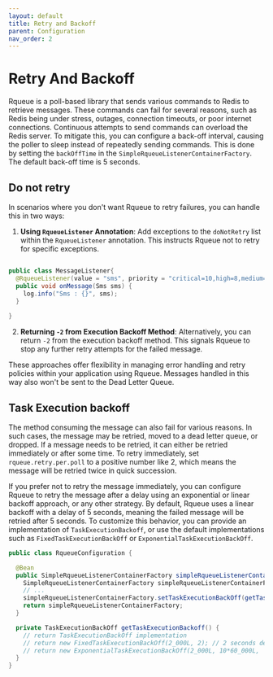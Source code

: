 ```yaml
---
layout: default
title: Retry and Backoff
parent: Configuration
nav_order: 2
---
```


# Retry And Backoff

Rqueue is a poll-based library that sends various commands to Redis to retrieve messages. These
commands can fail for several reasons, such as Redis being under stress, outages, connection
timeouts, or poor internet connections. Continuous attempts to send commands can overload the Redis
server. To mitigate this, you can configure a back-off interval, causing the poller to sleep instead
of repeatedly sending commands. This is done by setting the `backOffTime` in
the `SimpleRqueueListenerContainerFactory`. The default back-off time is 5 seconds.

## Do not retry

In scenarios where you don't want Rqueue to retry failures, you can handle this in two ways:

1. **Using `RqueueListener` Annotation**: Add exceptions to the `doNotRetry` list within
   the `RqueueListener` annotation. This instructs Rqueue not to retry for specific exceptions.
```java

public class MessageListener{
  @RqueueListener(value = "sms", priority = "critical=10,high=8,medium=4,low=1", doNoRetry={Exception1.class, Exception2.class})
  public void onMessage(Sms sms) {
    log.info("Sms : {}", sms);
  }
    
}
```
2. **Returning `-2` from Execution Backoff Method**: Alternatively, you can return `-2` from the
   execution backoff method. This signals Rqueue to stop any further retry attempts for the failed
   message. 

These approaches offer flexibility in managing error handling and retry policies within your
application using Rqueue. Messages handled in this way also won't be sent to the Dead Letter Queue.

## Task Execution backoff

The method consuming the message can also fail for various reasons. In such cases, the message may
be retried, moved to a dead letter queue, or dropped. If a message needs to be retried, it can
either be retried immediately or after some time. To retry immediately, set `rqueue.retry.per.poll`
to a positive number like 2, which means the message will be retried twice in quick succession.

If you prefer not to retry the message immediately, you can configure Rqueue to retry the message
after a delay using an exponential or linear backoff approach, or any other strategy. By default,
Rqueue uses a linear backoff with a delay of 5 seconds, meaning the failed message will be retried
after 5 seconds. To customize this behavior, you can provide an implementation
of `TaskExecutionBackoff`, or use the default implementations such as `FixedTaskExecutionBackOff`
or `ExponentialTaskExecutionBackOff`.

```java
public class RqueueConfiguration {

  @Bean
  public SimpleRqueueListenerContainerFactory simpleRqueueListenerContainerFactory() {
    SimpleRqueueListenerContainerFactory simpleRqueueListenerContainerFactory = new SimpleRqueueListenerContainerFactory();
    // ...
    simpleRqueueListenerContainerFactory.setTaskExecutionBackOff(getTaskExecutionBackoff());
    return simpleRqueueListenerContainerFactory;
  }

  private TaskExecutionBackOff getTaskExecutionBackoff() {
    // return TaskExecutionBackOff implementation
    // return new FixedTaskExecutionBackOff(2_000L, 2); // 2 seconds delay and 2 retries
    // return new ExponentialTaskExecutionBackOff(2_000L, 10*60_000L,  2, 200) 
  }
}
```
 


